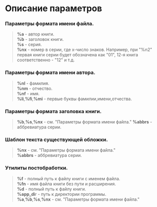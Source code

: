 # Описание параметров

### Параметры формата имени файла.
> **%a** - автор книги.  
> **%b** - заголовок книги.  
> **%s** - серия.  
> **%nx** - номер в серии, где x-число знаков. Например, при "%n2" первая книги серии будет обозначена как "01", 12-я книга соответственно - "12" и т.д.  

### Параметры формата имени автора.
> **%nl** - фамилия.  
> **%nm** - отчество.  
> **%nf**  - имя.  
> **%li**,**%fi**,**%mi** - первые буквы фамилии,имени,отчества. 

### Параметры формата заголовка книги.
> **%b**,**%s**,**%nx** - см. "Параметры формата имени файла."
> **%abbrs** - аббревиатура серии. 

### Шаблон текста существующей обложки.
> **%nx** - см. "Параметры формата имени файла."  
> **%abbrs** - аббревиатура серии.

### Утилиты постобработки.
> **%f** - полный путь к файлу книги с именем файла.  
> **%fn** - имя файла книги без пути и расширения.  
> **%d** - полный путь к файлу книги.  
> **%app_di**r - путь к директории программы.  
> **%a**,**%b**,**%s**,**%nx** - см. "Параметры формата имени файла."

